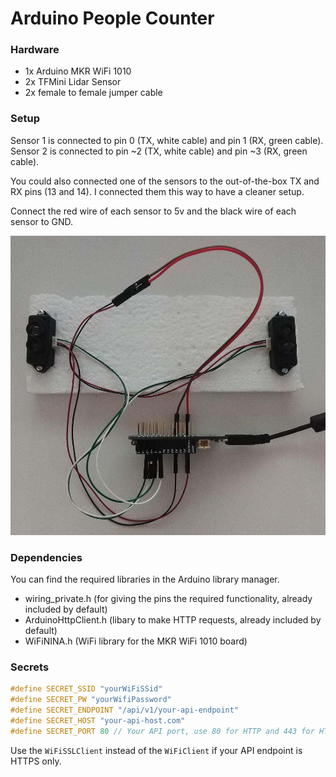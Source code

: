 # Arduino People Counter

### Hardware

- 1x Arduino MKR WiFi 1010
- 2x TFMini Lidar Sensor
- 2x female to female jumper cable

### Setup

Sensor 1 is connected to pin 0 (TX, white cable) and pin 1 (RX, green cable).
Sensor 2 is connected to pin ~2 (TX, white cable) and pin ~3 (RX, green cable).

You could also connected one of the sensors to the out-of-the-box TX and RX pins (13 and 14).
I connected them this way to have a cleaner setup.

Connect the red wire of each sensor to 5v and the black wire of each sensor to GND.

![Setup](https://github.com/TAR5/people_counter/blob/master/docs/image.jpg)

### Dependencies

You can find the required libraries in the Arduino library manager.

- wiring_private.h (for giving the pins the required functionality, already included by default)
- ArduinoHttpClient.h (libary to make HTTP requests, already included by default)
- WiFiNINA.h (WiFi library for the MKR WiFi 1010 board)

### Secrets

```cpp
#define SECRET_SSID "yourWiFiSSid"
#define SECRET_PW "yourWifiPassword"
#define SECRET_ENDPOINT "/api/v1/your-api-endpoint"
#define SECRET_HOST "your-api-host.com"
#define SECRET_PORT 80 // Your API port, use 80 for HTTP and 443 for HTTPS
```

Use the `WiFiSSLClient` instead of the `WiFiClient` if your API endpoint is HTTPS only.

